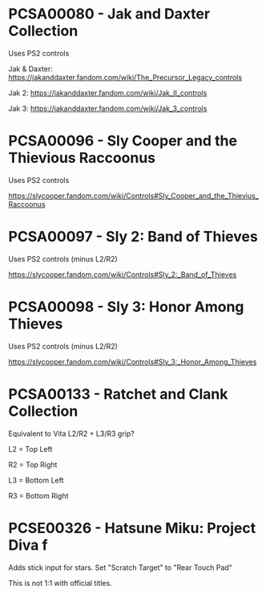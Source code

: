 # PCSA00080 - Jak and Daxter Collection

Uses PS2 controls



Jak & Daxter: https://jakanddaxter.fandom.com/wiki/The_Precursor_Legacy_controls

Jak 2: https://jakanddaxter.fandom.com/wiki/Jak_II_controls

Jak 3: https://jakanddaxter.fandom.com/wiki/Jak_3_controls



# PCSA00096 - Sly Cooper and the Thievious Raccoonus

Uses PS2 controls

https://slycooper.fandom.com/wiki/Controls#Sly_Cooper_and_the_Thievius_Raccoonus

# PCSA00097 - Sly 2: Band of Thieves

Uses PS2 controls (minus L2/R2)



https://slycooper.fandom.com/wiki/Controls#Sly_2:_Band_of_Thieves



# PCSA00098 - Sly 3: Honor Among Thieves

Uses PS2 controls (minus L2/R2)



https://slycooper.fandom.com/wiki/Controls#Sly_3:_Honor_Among_Thieves



# PCSA00133 - Ratchet and Clank Collection


Equivalent to Vita L2/R2 + L3/R3 grip?


L2 = Top Left

R2 = Top Right

L3 = Bottom Left

R3 = Bottom Right



# PCSE00326 - Hatsune Miku: Project Diva f

Adds stick input for stars. Set "Scratch Target" to "Rear Touch Pad"

This is not 1:1 with official titles. 
